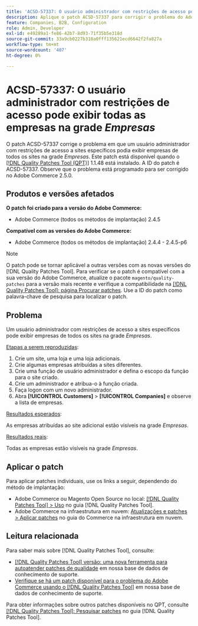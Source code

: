 ```yaml
---
title: 'ACSD-57337: O usuário administrador com restrições de acesso pode visualizar todas as empresas na grade *Empresas*'
description: Aplique o patch ACSD-57337 para corrigir o problema do Adobe Commerce em que um usuário administrador com restrições de acesso a sites específicos pode visualizar empresas de todos os sites na grade *Empresas*.
feature: Companies, B2B, Configuration
role: Admin, Developer
exl-id: e49289a1-fe86-42b7-8d93-71f35b5e318d
source-git-commit: 33a9cb0227b318a0fff135621ecd6642f2fa827a
workflow-type: tm+mt
source-wordcount: '407'
ht-degree: 0%

---
```


# ACSD-57337: O usuário administrador com restrições de acesso pode exibir todas as empresas na grade *Empresas*

O patch ACSD-57337 corrige o problema em que um usuário administrador com restrições de acesso a sites específicos podia exibir empresas de todos os sites na grade *Empresas*. Este patch está disponível quando o [[!DNL Quality Patches Tool (QPT)]](/help/announcements/adobe-commerce-announcements/magento-quality-patches-released-new-tool-to-self-serve-quality-patches.md) 1.1.48 está instalado. A ID do patch é ACSD-57337. Observe que o problema está programado para ser corrigido no Adobe Commerce 2.5.0.

## Produtos e versões afetados

**O patch foi criado para a versão do Adobe Commerce:**

* Adobe Commerce (todos os métodos de implantação) 2.4.5

**Compatível com as versões do Adobe Commerce:**

* Adobe Commerce (todos os métodos de implantação) 2.4.4 - 2.4.5-p6

>[!NOTE]
>
>O patch pode se tornar aplicável a outras versões com as novas versões do [!DNL Quality Patches Tool]. Para verificar se o patch é compatível com a sua versão do Adobe Commerce, atualize o pacote `magento/quality-patches` para a versão mais recente e verifique a compatibilidade na [[!DNL Quality Patches Tool]: página Procurar patches](https://experienceleague.adobe.com/tools/commerce-quality-patches/index.html?lang=pt-BR). Use a ID do patch como palavra-chave de pesquisa para localizar o patch.

## Problema

Um usuário administrador com restrições de acesso a sites específicos pode exibir empresas de todos os sites na grade *Empresas*.

<u>Etapas a serem reproduzidas</u>:

1. Crie um site, uma loja e uma loja adicionais.
1. Crie algumas empresas atribuídas a sites diferentes.
1. Crie uma função de usuário administrador e defina o escopo da função para o site criado.
1. Crie um administrador e atribua-o à função criada.
1. Faça logon com um novo administrador.
1. Abra **[!UICONTROL Customers]** > **[!UICONTROL Companies]** e observe a lista de empresas.

<u>Resultados esperados</u>:

As empresas atribuídas ao site adicional estão visíveis na grade *Empresas*.

<u>Resultados reais</u>:

Todas as empresas estão visíveis na grade *Empresas*.

## Aplicar o patch

Para aplicar patches individuais, use os links a seguir, dependendo do método de implantação:

* Adobe Commerce ou Magento Open Source no local: [[!DNL Quality Patches Tool] > Uso](https://experienceleague.adobe.com/docs/commerce-operations/tools/quality-patches-tool/usage.html?lang=pt-BR) no guia [!DNL Quality Patches Tool].
* Adobe Commerce na infraestrutura em nuvem: [Atualizações e patches > Aplicar patches](https://experienceleague.adobe.com/docs/commerce-cloud-service/user-guide/develop/upgrade/apply-patches.html?lang=pt-BR) no guia do Commerce na infraestrutura em nuvem.

## Leitura relacionada

Para saber mais sobre [!DNL Quality Patches Tool], consulte:

* [[!DNL Quality Patches Tool] versão: uma nova ferramenta para autoatender patches de qualidade](/help/announcements/adobe-commerce-announcements/magento-quality-patches-released-new-tool-to-self-serve-quality-patches.md) em nossa base de dados de conhecimento de suporte.
* [Verifique se há um patch disponível para o problema do Adobe Commerce usando o [!DNL Quality Patches Tool]](/help/support-tools/patches-available-in-qpt-tool/check-patch-for-magento-issue-with-magento-quality-patches.md) em nossa base de dados de conhecimento de suporte.

Para obter informações sobre outros patches disponíveis no QPT, consulte [[!DNL Quality Patches Tool]: Pesquisar patches](https://experienceleague.adobe.com/tools/commerce-quality-patches/index.html?lang=pt-BR) no guia [!DNL Quality Patches Tool].
